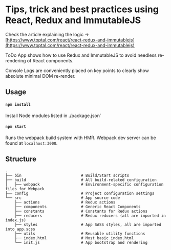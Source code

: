 Tips, trick and best practices using React, Redux and ImmutableJS
=======================

Check the article explaining the logic -> [https://www.toptal.com/react/react-redux-and-immutablejs](https://www.toptal.com/react/react-redux-and-immutablejs)

ToDo App shows how to use Redux and ImmutableJS to avoid needless re-rendering of React components.

Console Logs are conveniently placed on key points to clearly show absolute minimal DOM re-render.

Usage
-----

#### `npm install`
Install Node modules listed in ./package.json`

#### `npm start`
Runs the webpack build system with HMR. Webpack dev server can be found at `localhost:3000`.

Structure
---------

```
.
├── bin                          # Build/Start scripts
├── build                        # All build-related configuration
│   ├── webpack                  # Environment-specific configuration files for Webpack
├── config                       # Project configuration settings
└── src                          # App source code
    ├── actions                  # Redux actions
    ├── components               # Generic React Components
    ├── constants                # Constants for Redux actions
    ├── reducers                 # Redux reducers (all are imported in index.js)
    ├── styles                   # App SASS styles, all are imported into app.scss
    ├── utils                    # Reusable utility functions
    ├── index.html               # Most basic index.html
    └── init.js                  # App bootstrap and rendering
```
